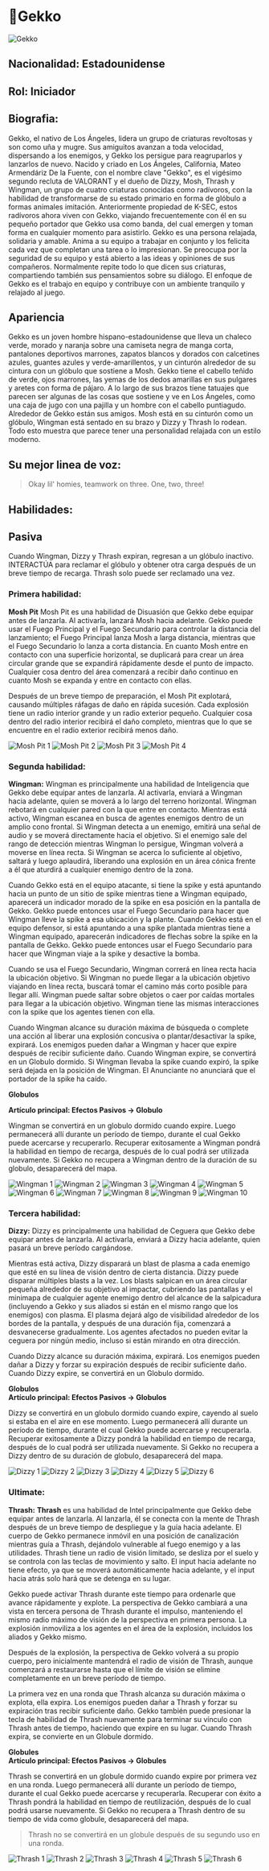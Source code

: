 # **🎇Gekko**

![Gekko](https://static.wikia.nocookie.net/valorant/images/6/66/Gekko_icon.png/revision/latest/scale-to-width-down/1000?cb=20230523180641)

## **Nacionalidad: Estadounidense**

## **Rol: Iniciador**

## **Biografia:**

Gekko, el nativo de Los Ángeles, lidera un grupo de criaturas revoltosas y son como uña y mugre. Sus amiguitos avanzan a toda velocidad, dispersando a los enemigos, y Gekko los persigue para reagruparlos y lanzarlos de nuevo.
Nacido y criado en Los Ángeles, California, Mateo Armendáriz De la Fuente, con el nombre clave "Gekko", es el vigésimo segundo recluta de VALORANT y el dueño de Dizzy, Mosh, Thrash y Wingman, un grupo de cuatro criaturas conocidas como radívoros, con la habilidad de transformarse de su estado primario en forma de glóbulo a formas animales imitación. Anteriormente propiedad de K-SEC, estos radívoros ahora viven con Gekko, viajando frecuentemente con él en su pequeño portador que Gekko usa como banda, del cual emergen y toman forma en cualquier momento para asistirlo.
Gekko es una persona relajada, solidaria y amable. Anima a su equipo a trabajar en conjunto y los felicita cada vez que completan una tarea o lo impresionan. Se preocupa por la seguridad de su equipo y está abierto a las ideas y opiniones de sus compañeros. Normalmente repite todo lo que dicen sus criaturas, compartiendo también sus pensamientos sobre su diálogo. El enfoque de Gekko es el trabajo en equipo y contribuye con un ambiente tranquilo y relajado al juego.

## **Apariencia**

Gekko es un joven hombre hispano-estadounidense que lleva un chaleco verde, morado y naranja sobre una camiseta negra de manga corta, pantalones deportivos marrones, zapatos blancos y dorados con calcetines azules, guantes azules y verde-amarillentos, y un cinturón alrededor de su cintura con un glóbulo que sostiene a Mosh. Gekko tiene el cabello teñido de verde, ojos marrones, las yemas de los dedos amarillas en sus pulgares y aretes con forma de pájaro. A lo largo de sus brazos tiene tatuajes que parecen ser algunas de las cosas que sostiene y ve en Los Ángeles, como una caja de jugo con una pajilla y un hombre con el cabello puntiagudo. Alrededor de Gekko están sus amigos. Mosh está en su cinturón como un glóbulo, Wingman está sentado en su brazo y Dizzy y Thrash lo rodean. Todo esto muestra que parece tener una personalidad relajada con un estilo moderno.

## **Su mejor linea de voz:**

> Okay lil' homies, teamwork on three. One, two, three!

## **Habilidades:**

## **Pasiva**

Cuando Wingman, Dizzy y Thrash expiran, regresan a un glóbulo inactivo. INTERACTÚA para reclamar el glóbulo y obtener otra carga después de un breve tiempo de recarga. Thrash solo puede ser reclamado una vez.

### **Primera habilidad:**

**Mosh Pit**
Mosh Pit es una habilidad de Disuasión que Gekko debe equipar antes de lanzarla. Al activarla, lanzará Mosh hacia adelante. Gekko puede usar el Fuego Principal y el Fuego Secundario para controlar la distancia del lanzamiento; el Fuego Principal lanza Mosh a larga distancia, mientras que el Fuego Secundario lo lanza a corta distancia. En cuanto Mosh entre en contacto con una superficie horizontal, se duplicará para crear un área circular grande que se expandirá rápidamente desde el punto de impacto. Cualquier cosa dentro del área comenzará a recibir daño continuo en cuanto Mosh se expanda y entre en contacto con ellas.

Después de un breve tiempo de preparación, el Mosh Pit explotará, causando múltiples ráfagas de daño en rápida sucesión. Cada explosión tiene un radio interior grande y un radio exterior pequeño. Cualquier cosa dentro del radio interior recibirá el daño completo, mientras que lo que se encuentre en el radio exterior recibirá menos daño.

![Mosh Pit 1](https://static.wikia.nocookie.net/valorant/images/e/e6/Mosh_Pit_Equip.png/revision/latest/scale-to-width-down/1000?cb=20230402114457)
![Mosh Pit 2](https://static.wikia.nocookie.net/valorant/images/0/03/Mosh_Pit_Primary_Fire_Cast.png/revision/latest/scale-to-width-down/1000?cb=20230408154100)
![Mosh Pit 3](https://static.wikia.nocookie.net/valorant/images/2/2c/Mosh_Pit_Alt_Fire_Cast.png/revision/latest/scale-to-width-down/1000?cb=20230408154034)
![Mosh Pit 4](https://static.wikia.nocookie.net/valorant/images/4/40/Mosh_Pit_Activation.png/revision/latest/scale-to-width-down/1000?cb=20230402114456)

### **Segunda habilidad:**

**Wingman:**
Wingman es principalmente una habilidad de Inteligencia que Gekko debe equipar antes de lanzarla. Al activarla, enviará a Wingman hacia adelante, quien se moverá a lo largo del terreno horizontal. Wingman rebotará en cualquier pared con la que entre en contacto. Mientras está activo, Wingman escanea en busca de agentes enemigos dentro de un amplio cono frontal. Si Wingman detecta a un enemigo, emitirá una señal de audio y se moverá directamente hacia el objetivo. Si el enemigo sale del rango de detección mientras Wingman lo persigue, Wingman volverá a moverse en línea recta. Si Wingman se acerca lo suficiente al objetivo, saltará y luego aplaudirá, liberando una explosión en un área cónica frente a él que aturdirá a cualquier enemigo dentro de la zona.

Cuando Gekko está en el equipo atacante, si tiene la spike y está apuntando hacia un punto de un sitio de spike mientras tiene a Wingman equipado, aparecerá un indicador morado de la spike en esa posición en la pantalla de Gekko. Gekko puede entonces usar el Fuego Secundario para hacer que Wingman lleve la spike a esa ubicación y la plante. Cuando Gekko está en el equipo defensor, si está apuntando a una spike plantada mientras tiene a Wingman equipado, aparecerán indicadores de flechas sobre la spike en la pantalla de Gekko. Gekko puede entonces usar el Fuego Secundario para hacer que Wingman viaje a la spike y desactive la bomba.

Cuando se usa el Fuego Secundario, Wingman correrá en línea recta hacia la ubicación objetivo. Si Wingman no puede llegar a la ubicación objetivo viajando en línea recta, buscará tomar el camino más corto posible para llegar allí. Wingman puede saltar sobre objetos o caer por caídas mortales para llegar a la ubicación objetivo. Wingman tiene las mismas interacciones con la spike que los agentes tienen con ella.

Cuando Wingman alcance su duración máxima de búsqueda o complete una acción al liberar una explosión concusiva o plantar/desactivar la spike, expirará. Los enemigos pueden dañar a Wingman y hacer que expire después de recibir suficiente daño. Cuando Wingman expire, se convertirá en un Globulo dormido. Si Wingman llevaba la spike cuando expiró, la spike será dejada en la posición de Wingman. El Anunciante no anunciará que el portador de la spike ha caído.

**Globulos**

**Artículo principal: Efectos Pasivos → Globulo**

Wingman se convertirá en un globulo dormido cuando expire. Luego permanecerá allí durante un período de tiempo, durante el cual Gekko puede acercarse y recuperarlo. Recuperar exitosamente a Wingman pondrá la habilidad en tiempo de recarga, después de lo cual podrá ser utilizada nuevamente. Si Gekko no recupera a Wingman dentro de la duración de su globulo, desaparecerá del mapa.

![Wingman 1](https://static.wikia.nocookie.net/valorant/images/4/4a/Wingman_Equip.png/revision/latest/scale-to-width-down/1000?cb=20230402114454)
![Wingman 2](https://static.wikia.nocookie.net/valorant/images/5/51/Wingman_Cast.png/revision/latest/scale-to-width-down/1000?cb=20230408154025)
![Wingman 3](https://static.wikia.nocookie.net/valorant/images/9/91/Wingman_Activation.png/revision/latest/scale-to-width-down/1000?cb=20230402114451)
![Wingman 4](https://static.wikia.nocookie.net/valorant/images/4/4a/Wingman_Triggered.png/revision/latest/scale-to-width-down/1000?cb=20230402114452)
![Wingman 5](https://static.wikia.nocookie.net/valorant/images/f/f5/Wingman_Globule.png/revision/latest/scale-to-width-down/1000?cb=20230408090246)
![Wingman 6](https://static.wikia.nocookie.net/valorant/images/7/71/Wingman_Equip_with_Spike.png/revision/latest/scale-to-width-down/1000?cb=20230402114449)
![Wingman 7](https://static.wikia.nocookie.net/valorant/images/c/cc/Wingman_Equip_to_Defuse_Spike.png/revision/latest/scale-to-width-down/1000?cb=20230408113605)
![Wingman 8](https://static.wikia.nocookie.net/valorant/images/0/0e/Wingman_Activation_with_Spike.png/revision/latest/scale-to-width-down/1000?cb=20230402114447)
![Wingman 9](https://static.wikia.nocookie.net/valorant/images/a/ab/Wingman_Planting_Spike.png/revision/latest/scale-to-width-down/1000?cb=20230402114445)
![Wingman 10](https://static.wikia.nocookie.net/valorant/images/e/ed/Wingman_Defusing_Spike.png/revision/latest/scale-to-width-down/1000?cb=20230402114443)

### **Tercera habilidad:**

**Dizzy:**
Dizzy es principalmente una habilidad de Ceguera que Gekko debe equipar antes de lanzarla. Al activarla, enviará a Dizzy hacia adelante, quien pasará un breve período cargándose.

Mientras está activa, Dizzy disparará un blast de plasma a cada enemigo que esté en su línea de visión dentro de cierta distancia. Dizzy puede disparar múltiples blasts a la vez. Los blasts salpican en un área circular pequeña alrededor de su objetivo al impactar, cubriendo las pantallas y el minimapa de cualquier agente enemigo dentro del alcance de la salpicadura (incluyendo a Gekko y sus aliados si están en el mismo rango que los enemigos) con plasma. El plasma dejará algo de visibilidad alrededor de los bordes de la pantalla, y después de una duración fija, comenzará a desvanecerse gradualmente. Los agentes afectados no pueden evitar la ceguera por ningún medio, incluso si están mirando en otra dirección.

Cuando Dizzy alcance su duración máxima, expirará. Los enemigos pueden dañar a Dizzy y forzar su expiración después de recibir suficiente daño. Cuando Dizzy expire, se convertirá en un Globulo dormido.

**Globulos**  
**Artículo principal: Efectos Pasivos → Globulos**

Dizzy se convertirá en un globulo dormido cuando expire, cayendo al suelo si estaba en el aire en ese momento. Luego permanecerá allí durante un período de tiempo, durante el cual Gekko puede acercarse y recuperarla. Recuperar exitosamente a Dizzy pondrá la habilidad en tiempo de recarga, después de lo cual podrá ser utilizada nuevamente. Si Gekko no recupera a Dizzy dentro de su duración de globulo, desaparecerá del mapa.

![Dizzy 1](https://static.wikia.nocookie.net/valorant/images/e/e8/Dizzy_Equip.png/revision/latest/scale-to-width-down/1000?cb=20230402114442)
![Dizzy 2](https://static.wikia.nocookie.net/valorant/images/f/f2/Dizzy_Cast.png/revision/latest/scale-to-width-down/1000?cb=20230408154013)
![Dizzy 3](https://static.wikia.nocookie.net/valorant/images/c/cf/Dizzy_Activation.png/revision/latest/scale-to-width-down/1000?cb=20230402114440)
![Dizzy 4](https://static.wikia.nocookie.net/valorant/images/7/7e/Dizzy_Triggered.png/revision/latest/scale-to-width-down/1000?cb=20230402114438)
![Dizzy 5](https://static.wikia.nocookie.net/valorant/images/b/b7/Dizzy_Blind.png/revision/latest/scale-to-width-down/1000?cb=20230402114436)
![Dizzy 6](https://static.wikia.nocookie.net/valorant/images/b/b1/Dizzy_Globule.png/revision/latest/scale-to-width-down/1000?cb=20230402114435)

### **Ultimate:**

**Thrash:**
**Thrash** es una habilidad de Intel principalmente que Gekko debe equipar antes de lanzarla. Al lanzarla, él se conecta con la mente de Thrash después de un breve tiempo de despliegue y la guía hacia adelante. El cuerpo de Gekko permanece inmóvil en una posición de canalización mientras guía a Thrash, dejándolo vulnerable al fuego enemigo y a las utilidades. Thrash tiene un radio de visión limitado, se desliza por el suelo y se controla con las teclas de movimiento y salto. El input hacia adelante no tiene efecto, ya que se moverá automáticamente hacia adelante, y el input hacia atrás solo hará que se detenga en su lugar.

Gekko puede activar Thrash durante este tiempo para ordenarle que avance rápidamente y explote. La perspectiva de Gekko cambiará a una vista en tercera persona de Thrash durante el impulso, manteniendo el mismo radio máximo de visión de la perspectiva en primera persona. La explosión inmoviliza a los agentes en el área de la explosión, incluidos los aliados y Gekko mismo.

Después de la explosión, la perspectiva de Gekko volverá a su propio cuerpo, pero inicialmente mantendrá el radio de visión de Thrash, aunque comenzará a restaurarse hasta que el límite de visión se elimine completamente en un breve período de tiempo.

La primera vez en una ronda que Thrash alcanza su duración máxima o explota, ella expira. Los enemigos pueden dañar a Thrash y forzar su expiración tras recibir suficiente daño. Gekko también puede presionar la tecla de habilidad de Thrash nuevamente para terminar su vínculo con Thrash antes de tiempo, haciendo que expire en su lugar. Cuando Thrash expira, se convierte en un Globule dormido.

**Globules**  
**Artículo principal: Efectos Pasivos → Globules**

Thrash se convertirá en un globule dormido cuando expire por primera vez en una ronda. Luego permanecerá allí durante un período de tiempo, durante el cual Gekko puede acercarse y recuperarla. Recuperar con éxito a Thrash pondrá la habilidad en tiempo de reutilización, después de lo cual podrá usarse nuevamente. Si Gekko no recupera a Thrash dentro de su tiempo de vida como globule, desaparecerá del mapa.

> Thrash no se convertirá en un globule después de su segundo uso en una ronda.

![Thrash 1](https://static.wikia.nocookie.net/valorant/images/c/c5/Thrash_Equip.png/revision/latest/scale-to-width-down/1000?cb=20230402114434)
![Thrash 2](https://static.wikia.nocookie.net/valorant/images/d/d4/Thrash_Cast.png/revision/latest/scale-to-width-down/1000?cb=20230408154001)
![Thrash 3](https://static.wikia.nocookie.net/valorant/images/a/a8/Thrash_POV.png/revision/latest/scale-to-width-down/1000?cb=20230402114432)
![Thrash 4](https://static.wikia.nocookie.net/valorant/images/f/f5/Thrash_Activation.png/revision/latest/scale-to-width-down/1000?cb=20230402114430)
![Thrash 5](https://static.wikia.nocookie.net/valorant/images/f/f5/Thrash_Activation.png/revision/latest/scale-to-width-down/1000?cb=20230402114430)
![Thrash 6](https://static.wikia.nocookie.net/valorant/images/4/40/Thrash_Globule.png/revision/latest/scale-to-width-down/1000?cb=20230402114429)
